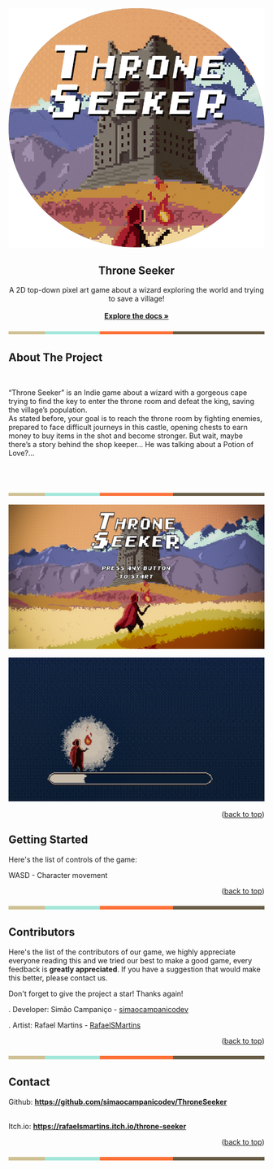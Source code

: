<a id="readme-top"></a>
![Throne Seeker](splashcircle.png)

<div align="center">
  <a href="">
  </a>

  <h2 align="center">Throne Seeker</h2>

  <p align="center">
    A 2D top-down pixel art game about a wizard exploring the world and trying to save a village!
    <br />
    <br />
    <a href="https://github.com/simaocampanicodev/ThroneSeeker"><strong>Explore the docs »</strong></a>
    <br />
  </p>
</div>

![Throne Seeker](tab.png)

## About The Project

<br />

“Throne Seeker” is an Indie game about a wizard with a gorgeous cape trying to find the key to enter the throne room and defeat the king, saving the village’s population.
<br />
As stated before, your goal is to reach the throne room by fighting enemies, prepared to face difficult journeys in this castle, opening chests to earn money to buy items in the shot and become stronger. But wait, maybe there’s a story behind the shop keeper… He was talking about a Potion of Love?...

<br />
<br />

![Throne Seeker](tab.png)

![ThroneSeeker Screenshot](mainmenu.png)

![ThroneSeeker Screenshot](loading.png)

<p align="right">(<a href="#readme-top">back to top</a>)</p>

## Getting Started

Here's the list of controls of the game:

WASD - Character movement

<p align="right">(<a href="#readme-top">back to top</a>)</p>

![Throne Seeker](tab.png)

## Contributors

Here's the list of the contributors of our game, we highly appreciate everyone reading this and we tried our best to make a good game, every feedback is **greatly appreciated**.
If you have a suggestion that would make this better, please contact us.

Don't forget to give the project a star! Thanks again!
<br />

. Developer: Simão Campaniço - [simaocampanicodev](https://github.com/simaocampanicodev)

. Artist: Rafael Martins - [RafaelSMartins](https://github.com/RafaelSMartins)

<p align="right">(<a href="#readme-top">back to top</a>)</p>

![Throne Seeker](tab.png)

## Contact

Github: <a href="https://github.com/simaocampanicodev/ThroneSeeker"><strong>https://github.com/simaocampanicodev/ThroneSeeker</strong></a>

<br />
Itch.io: <a href="https://rafaelsmartins.itch.io/throne-seeker"><strong>https://rafaelsmartins.itch.io/throne-seeker</strong></a>

<p align="right">(<a href="#readme-top">back to top</a>)</p>

![Throne Seeker](tab.png)

